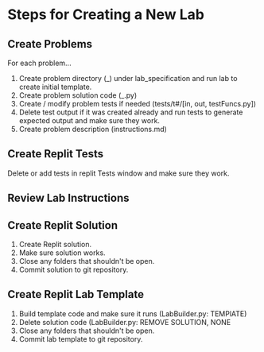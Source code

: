 # Steps for Creating a New Lab

## Create Problems
For each problem...
1. Create problem directory (<problem number>_<problem name>) under lab_specification and run lab to create initial template.
2. Create problem solution code (<problem number>_<problem name>.py)
3. Create / modify problem tests if needed (tests/t#/[in, out, testFuncs.py])
4. Delete test output if it was created already and run tests to generate expected output and make sure they work.
3. Create problem description (instructions.md)
 
## Create Replit Tests
Delete or add tests in replit Tests window and make sure they work.

## Review Lab Instructions

## Create Replit Solution
1. Create Replit solution.
2. Make sure solution works.
3. Close any folders that shouldn't be open.
4. Commit solution to git repository.

## Create Replit Lab Template
1. Build template code and make sure it runs (LabBuilder.py: TEMPlATE)
2. Delete solution code (LabBuilder.py: REMOVE SOLUTION, NONE
3. Close any folders that shouldn't be open.
4. Commit lab template to git repository.
